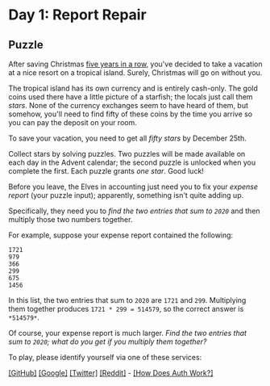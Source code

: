 # Day 1: Report Repair

## Puzzle

After saving Christmas [five years in a row](/events), you've decided to take a vacation at a nice resort on a tropical island. Surely, Christmas will go on without you.


The tropical island has its own currency and is entirely cash-only. The gold coins used there have a little picture of a starfish; the locals just call them *stars*. None of the currency exchanges seem to have heard of them, but somehow, you'll need to find fifty of these coins by the time you arrive so you can pay the deposit on your room.


To save your vacation, you need to get all *fifty stars* by December 25th.


Collect stars by solving puzzles. Two puzzles will be made available on each day in the Advent calendar; the second puzzle is unlocked when you complete the first. Each puzzle grants *one star*. Good luck!


Before you leave, the Elves in accounting just need you to fix your *expense report* (your puzzle input); apparently, something isn't quite adding up.


Specifically, they need you to *find the two entries that sum to `2020`* and then multiply those two numbers together.


For example, suppose your expense report contained the following:



```
1721
979
366
299
675
1456

```

In this list, the two entries that sum to `2020` are `1721` and `299`. Multiplying them together produces `1721 * 299 = 514579`, so the correct answer is `*514579*`.


Of course, your expense report is much larger. *Find the two entries that sum to `2020`; what do you get if you multiply them together?*



To play, please identify yourself via one of these services:


[[GitHub]](/auth/github) [[Google]](/auth/google) [[Twitter]](/auth/twitter) [[Reddit]](/auth/reddit) - [[How Does Auth Work?]](/about#faq_auth)
